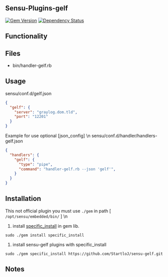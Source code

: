 ## Sensu-Plugins-gelf

[![Gem Version](https://badge.fury.io/rb/sensu-plugins-gelf.svg)](http://badge.fury.io/rb/sensu-plugins-gelf)
[![Dependency Status](https://gemnasium.com/sensu-plugins/sensu-plugins-gelf.svg)](https://gemnasium.com/sensu-plugins/sensu-plugins-gelf)

## Functionality

## Files
 * bin/handler-gelf.rb

## Usage
sensu/conf.d/gelf.json
```json
{
  "gelf": {
    "server": "graylog.dom.tld",
    "port": "12201"
  }
}
```

Example for use optional [json_config] \n
sensu/conf.d/handler/handlers-gelf.json
```json
{
  "handlers": {
    "gelf": {
      "type": "pipe",
      "command": "handler-gelf.rb --json 'gelf'",
    }
  }
}
```

## Installation
This not official plugin you must use `./gem` in path [ `/opt/sensu/embedded/bin/` ] \n
1. install [specific_install](https://github.com/rdp/specific_install) in gem lib.
```
sudo ./gem install specific_install
```
1. install sensu-gelf plugins with specific_install
```
sudo ./gem specific_install https://github.com/StartloJ/sensu-gelf.git
```

## Notes

